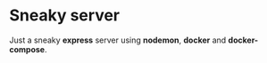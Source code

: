 # Sneaky server

Just a sneaky __express__ server using **nodemon**, **docker** and __docker-compose__.
